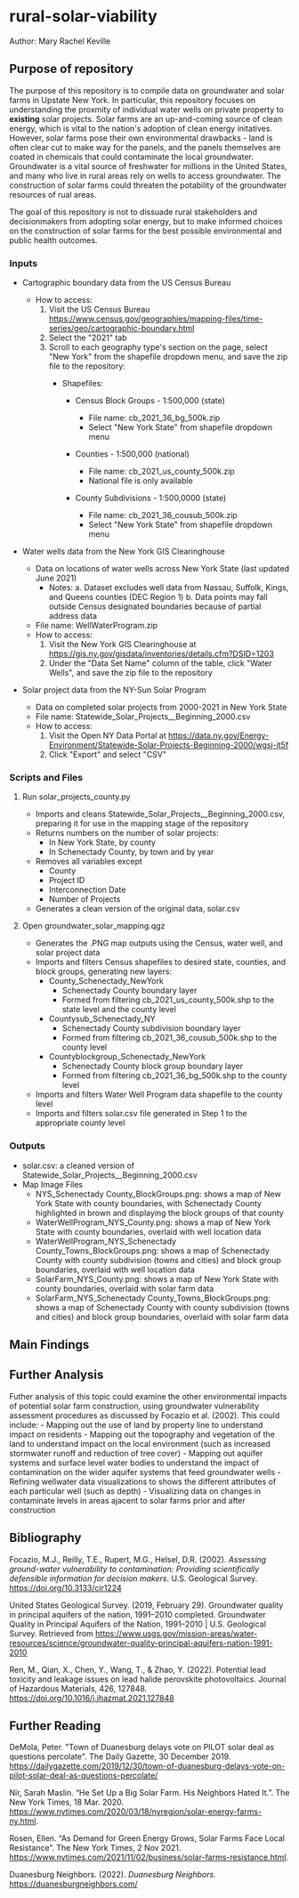 # rural-solar-viability

Author: Mary Rachel Keville

## Purpose of repository

The purpose of this repository is to compile data on groundwater and solar farms in Upstate New York. In particular, this repository focuses on understanding the proxmity of individual water wells on private property to **existing** solar projects.
Solar farms are an up-and-coming source of clean energy, which is vital to the nation's adoption of clean energy initatives. However, solar farms pose their own environmental drawbacks - land is often clear cut to make way for the panels, and the panels themselves are coated in chemicals that could contaminate the local groundwater. 
Groundwater is a vital source of freshwater for millions in the United States, and many who live in rural areas rely on wells to access groundwater. The construction of solar farms could threaten the potability of the groundwater resources of rual areas.

The goal of this repository is not to dissuade rural stakeholders and decisionmakers from adopting solar energy, but to make informed choices on the construction of solar farms for the best possible environmental and public health outcomes.

### Inputs

- Cartographic boundary data from the US Census Bureau
    - How to access:
        1. Visit the US Census Bureau https://www.census.gov/geographies/mapping-files/time-series/geo/cartographic-boundary.html
        2. Select the "2021" tab
        3. Scroll to each geography type's section on the page, select "New York" from the shapefile dropdown menu, and save the zip file to the repository:
            - Shapefiles:
            
               - Census Block Groups - 1:500,000 (state)
                   - File name: cb_2021_36_bg_500k.zip
                   - Select "New York State" from shapefile dropdown menu 
               
               - Counties - 1:500,000 (national)
                   - File name: cb_2021_us_county_500k.zip
                   - National file is only available
               
               - County Subdivisions - 1:500,0000 (state)
                   - File name: cb_2021_36_cousub_500k.zip
                   - Select "New York State" from shapefile dropdown menu

- Water wells data from the New York GIS Clearinghouse
    - Data on locations of water wells across New York State (last updated June 2021)
        - Notes: 
            a. Dataset excludes well data from Nassau, Suffolk, Kings, and Queens counties (DEC Region 1)
            b. Data points may fall outside Census designated boundaries because of partial address data
    - File name: WellWaterProgram.zip
    - How to access:
        1. Visit the New York GIS Clearinghouse at https://gis.ny.gov/gisdata/inventories/details.cfm?DSID=1203
        2. Under the "Data Set Name" column of the table, click "Water Wells", and save the zip file to the repository

 - Solar project data from the NY-Sun Solar Program
    - Data on completed solar projects from 2000-2021 in New York State
    - File name: Statewide_Solar_Projects__Beginning_2000.csv
    - How to access: 
        1. Visit the Open NY Data Portal at https://data.ny.gov/Energy-Environment/Statewide-Solar-Projects-Beginning-2000/wgsj-jt5f
        2. Click "Export" and select "CSV"

### Scripts and Files

1. Run solar_projects_county.py
    - Imports and cleans Statewide_Solar_Projects__Beginning_2000.csv, preparing it for use in the mapping stage of the repository
    - Returns numbers on the number of solar projects:
        - In New York State, by county
        - In Schenectady County, by town and by year
    - Removes all variables except
        - County
        - Project ID
        - Interconnection Date
        - Number of Projects
    - Generates a clean version of the original data, solar.csv
    
2. Open groundwater_solar_mapping.qgz
    - Generates the .PNG map outputs using the Census, water well, and solar project data
    - Imports and filters Census shapefiles to desired state, counties, and block groups, generating new layers:
        - County_Schenectady_NewYork
            - Schenectady County boundary layer
            - Formed from filtering cb_2021_us_county_500k.shp to the state level and the county level
        - Countysub_Schenectady_NY
            - Schenectady County subdivision boundary layer
            - Formed from filtering cb_2021_36_cousub_500k.shp to the county level
        - Countyblockgroup_Schenectady_NewYork
            - Schenectady County block group boundary layer
            - Formed from filtering cb_2021_36_bg_500k.shp to the county level
    - Imports and filters Water Well Program data shapefile to the county level
    - Imports and filters solar.csv file generated in Step 1 to the appropriate county level
    
### Outputs

- solar.csv: a cleaned version of Statewide_Solar_Projects__Beginning_2000.csv
- Map Image Files
    - NYS_Schenectady County_BlockGroups.png: shows a map of New York State with county boundaries, with Schenectady County highlighted in brown and displaying the block groups of that county
    - WaterWellProgram_NYS_County.png: shows a map of New York State with county boundaries, overlaid with well location data
    - WaterWellProgram_NYS_Schenectady County_Towns_BlockGroups.png: shows a map of Schenectady County with county subdivision (towns and cities) and block group boundaries, overlaid with well location data
    - SolarFarm_NYS_County.png: shows a map of New York State with county boundaries, overlaid with solar farm data
    - SolarFarm_NYS_Schenectady County_Towns_BlockGroups.png: shows a map of Schenectady County with county subdivision (towns and cities) and block group boundaries, overlaid with solar farm data 

## Main Findings


## Further Analysis

Futher analysis of this topic could examine the other environmental impacts of potential solar farm construction, using groundwater vulnerability assessment procedures as discussed by Focazio et al. (2002). 
This could include:
    - Mapping out the use of land by property line to understand impact on residents
    - Mapping out the topography and vegetation of the land to understand impact on the local environment (such as increased stormwater runoff and reduction of tree cover)
    - Mapping out aquifer systems and surface level water bodies to understand the impact of contamination on the wider aquifer systems that feed groundwater wells
    - Refining wellwater data visualizations to shows the different attributes of each particular well (such as depth)
    - Visualizing data on changes in contaminate levels in areas ajacent to solar farms prior and after construction

## Bibliography

Focazio, M.J., Reilly, T.E., Rupert, M.G., Helsel, D.R. (2002). *Assessing ground-water vulnerability to contamination: Providing scientifically defensible information for decision makers*. U.S. Geological Survey. https://doi.org/10.3133/cir1224

United States Geological Survey. (2019, February 29). Groundwater quality in principal aquifers of the nation, 1991–2010 completed. Groundwater Quality in Principal Aquifers of the Nation, 1991–2010 | U.S. Geological Survey. Retrieved from https://www.usgs.gov/mission-areas/water-resources/science/groundwater-quality-principal-aquifers-nation-1991-2010 

Ren, M., Qian, X., Chen, Y., Wang, T., &amp; Zhao, Y. (2022). Potential lead toxicity and leakage issues on lead halide perovskite photovoltaics. Journal of Hazardous Materials, 426, 127848. https://doi.org/10.1016/j.jhazmat.2021.127848 


## Further Reading

DeMola, Peter. "Town of Duanesburg delays vote on PILOT solar deal as questions percolate". The Daily Gazette, 30 December 2019. https://dailygazette.com/2019/12/30/town-of-duanesburg-delays-vote-on-pilot-solar-deal-as-questions-percolate/

Nir, Sarah Maslin. “He Set Up a Big Solar Farm. His Neighbors Hated It.”. The New York Times, 18 Mar. 2020. https://www.nytimes.com/2020/03/18/nyregion/solar-energy-farms-ny.html. 

Rosen, Ellen. “As Demand for Green Energy Grows, Solar Farms Face Local Resistance”. The New York Times, 2 Nov 2021. https://www.nytimes.com/2021/11/02/business/solar-farms-resistance.html.

Duanesburg Neighbors. (2022). *Duanesburg Neighbors*. https://duanesburgneighbors.com/
